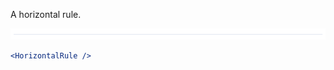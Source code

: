 A horizontal rule.

<div class="examples">
  <div class="example">
    <a href="public/images/components/HorizontalRule/1.png">
      <img src="public/images/components/HorizontalRule/1.png" alt="HorizontalRule 1" />
    </a>
  </div>
</div>

```jsx
<HorizontalRule />
```
